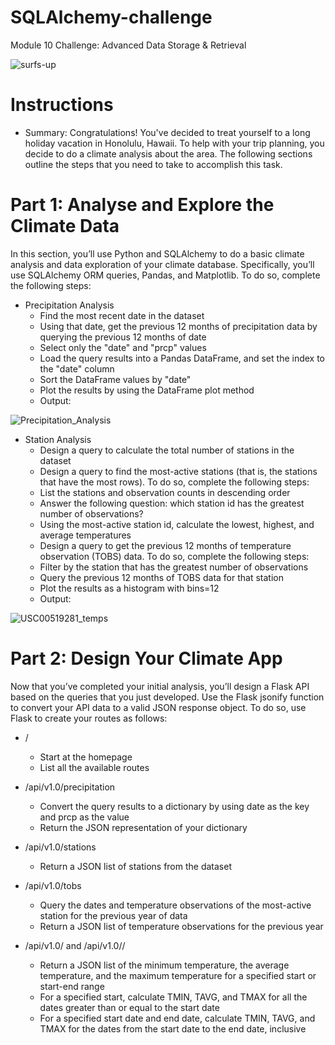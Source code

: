 # SQLAlchemy-challenge
Module 10 Challenge: Advanced Data Storage &amp; Retrieval

![surfs-up](https://user-images.githubusercontent.com/112173540/205469927-1efe6554-3e67-48f6-94bd-cee8e6510ea9.png)


# Instructions

- Summary:  Congratulations! You've decided to treat yourself to a long holiday vacation in Honolulu, Hawaii. To help with your trip planning, you decide to do a climate analysis about the area. The following sections outline the steps that you need to take to accomplish this task.

# Part 1: Analyse and Explore the Climate Data
In this section, you’ll use Python and SQLAlchemy to do a basic climate analysis and data exploration of your climate database. Specifically, you’ll use SQLAlchemy ORM queries, Pandas, and Matplotlib. To do so, complete the following steps:

- Precipitation Analysis
  - Find the most recent date in the dataset
  - Using that date, get the previous 12 months of precipitation data by querying the previous 12 months of date
  - Select only the "date" and "prcp" values
  - Load the query results into a Pandas DataFrame, and set the index to the "date" column
  - Sort the DataFrame values by "date"
  - Plot the results by using the DataFrame plot method
  - Output:
 
![Precipitation_Analysis](https://user-images.githubusercontent.com/112173540/205470063-1bce7e1c-bbe7-4bbc-9b49-b9b28a9594ab.png)

- Station Analysis
  - Design a query to calculate the total number of stations in the dataset
  - Design a query to find the most-active stations (that is, the stations that have the most rows). To do so, complete the following steps:
  - List the stations and observation counts in descending order
  - Answer the following question: which station id has the greatest number of observations?
  - Using the most-active station id, calculate the lowest, highest, and average temperatures
  - Design a query to get the previous 12 months of temperature observation (TOBS) data. To do so, complete the following steps:
  - Filter by the station that has the greatest number of observations
  - Query the previous 12 months of TOBS data for that station
  - Plot the results as a histogram with bins=12
  - Output:

![USC00519281_temps](https://user-images.githubusercontent.com/112173540/205470137-573676a4-729d-4f5b-8fd8-5abb11dc426d.png)

# Part 2: Design Your Climate App
Now that you’ve completed your initial analysis, you’ll design a Flask API based on the queries that you just developed. Use the Flask jsonify function to convert your API data to a valid JSON response object. 
To do so, use Flask to create your routes as follows:

- /
  - Start at the homepage
  - List all the available routes

- /api/v1.0/precipitation
  - Convert the query results to a dictionary by using date as the key and prcp as the value
  - Return the JSON representation of your dictionary

- /api/v1.0/stations
  - Return a JSON list of stations from the dataset

- /api/v1.0/tobs
  - Query the dates and temperature observations of the most-active station for the previous year of data
  - Return a JSON list of temperature observations for the previous year

- /api/v1.0/<start> and /api/v1.0/<start>/<end>
  - Return a JSON list of the minimum temperature, the average temperature, and the maximum temperature for a specified start or start-end range
  - For a specified start, calculate TMIN, TAVG, and TMAX for all the dates greater than or equal to the start date
  - For a specified start date and end date, calculate TMIN, TAVG, and TMAX for the dates from the start date to the end date, inclusive
  
